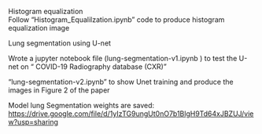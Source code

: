 Histogram equalization   
Follow “Histogram_Equalilzation.ipynb” code to produce histogram equalization image 

Lung segmentation using U-net


Wrote a jupyter notebook file  (lung-segmentation-v1.ipynb ) to test the U-net on “ COVID-19 Radiography database (CXR)” 


“lung-segmentation-v2.ipynb” to show Unet training and produce the images in Figure 2 of the paper

Model lung Segmentation weights are saved: https://drive.google.com/file/d/1yIzTG9ungUt0nO7b1BlgH9Td64xJBZUJ/view?usp=sharing

